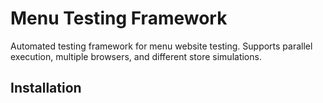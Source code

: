 # Menu Testing Framework

Automated testing framework for menu website testing. Supports parallel execution, multiple browsers, and different store simulations.

## Installation 
